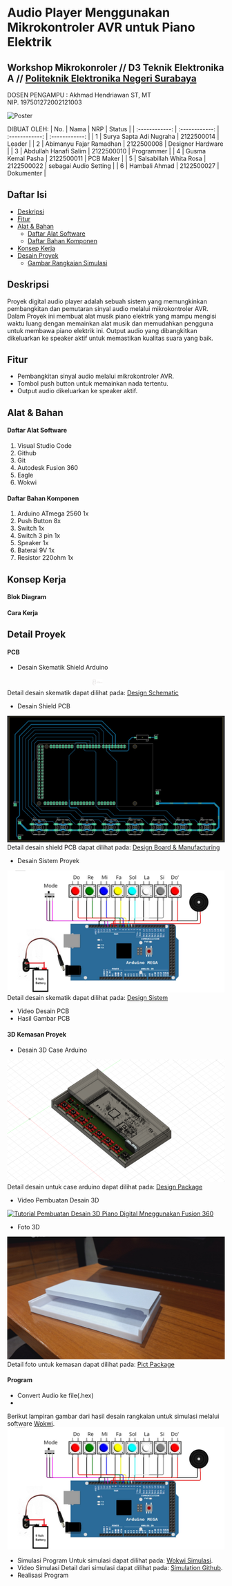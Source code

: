 # Audio Player Menggunakan Mikrokontroler AVR untuk Piano Elektrik 
## Workshop Mikrokonroler // D3 Teknik Elektronika A // <a href="https://www.pens.ac.id/" target="_blank">Politeknik Elektronika Negeri Surabaya</a>
DOSEN PENGAMPU : Akhmad Hendriawan ST, MT  
NIP. 197501272002121003

<img src="" alt="Poster">

DIBUAT OLEH:
| No.  | Nama  | NRP  | Status  |
| :------------: | :------------: | :------------: | :------------: |
| 1  | Surya Sapta Adi Nugraha  | 2122500014  | Leader  |
| 2  | Abimanyu Fajar Ramadhan  | 2122500008  | Designer Hardware  |
| 3  |  Abdullah Hanafi Salim  | 2122500010  |  Programmer |
| 4  |  Gusma Kemal Pasha |  2122500011 | PCB Maker |
| 5  |  Salsabillah Whita Rosa | 2122500022  |  sebagai Audio Setting |
| 6  | Hambali Ahmad  |  2122500027 | Dokumenter  |

## Daftar Isi
- [Deskripsi](#Deskripsi)
- [Fitur](#Fitur)
- [Alat & Bahan](#Alat-&-Bahan)
  - [Daftar Alat Software](#Daftar-Alat-Software)
  - [Daftar Bahan Komponen](#Daftar-Bahan-Komponen)
- [Konsep Kerja](#Konsep-Kerja)
- [Desain Proyek](#Desain-Proyek)
  - [Gambar Rangkaian Simulasi](#Gambar-Rangkaian-Simulasi)
  
## Deskripsi
Proyek digital audio player adalah sebuah sistem yang memungkinkan pembangkitan dan pemutaran sinyal audio melalui mikrokontroler AVR. Dalam Proyek ini membuat alat musik piano elektrik yang mampu mengisi waktu luang dengan memainkan alat musik dan memudahkan pengguna untuk membawa piano elektrik ini. Output audio yang dibangkitkan dikeluarkan ke speaker aktif untuk memastikan kualitas suara yang baik.

## Fitur
- Pembangkitan sinyal audio melalui mikrokontroler AVR.
- Tombol push button untuk memainkan nada tertentu.
- Output audio dikeluarkan ke speaker aktif.

## Alat & Bahan
#### Daftar Alat Software
1. Visual Studio Code
2. Github
3. Git
4. Autodesk Fusion 360
5. Eagle
6. Wokwi
#### Daftar Bahan Komponen
1. Arduino ATmega 2560  1x
2. Push Button          8x
3. Switch               1x
4. Switch 3 pin         1x
5. Speaker              1x
6. Baterai 9V           1x
7. Resistor 220ohm      1x

## Konsep Kerja
#### Blok Diagram
#### Cara Kerja

## Detail Proyek
#### PCB
- Desain Skematik Shield Arduino
<div style="display: flex; flex-wrap: wrap; justify-content: center;">
  <div style="flex: 1 1 22%; max-width: 22%; margin: 5px;">
<img src="https://github.com/SuryaSaptaAdiN/Project_Audio-Player-Menggunakan-Mikrokontroler-AVR-untuk-Piano-Elektrik/blob/main/PCB/schematic.jpg" alt="Desain Skematik" style="width: 22%; height: auto;">
  </div>
</div>
Detail desain skematik dapat dilihat pada: <a href="https://github.com/SuryaSaptaAdiN/Project_Audio-Player-Menggunakan-Mikrokontroler-AVR-untuk-Piano-Elektrik/tree/main/PCB" target="_blank">Design Schematic</a>

- Desain Shield PCB
<img src="https://github.com/SuryaSaptaAdiN/Project_Audio-Player-Menggunakan-Mikrokontroler-AVR-untuk-Piano-Elektrik/blob/main/PCB/board.jpeg" alt="Desain Board">
Detail desain shield PCB dapat dilihat pada: <a href="https://github.com/SuryaSaptaAdiN/Project_Audio-Player-Menggunakan-Mikrokontroler-AVR-untuk-Piano-Elektrik/tree/main/PCB" target="_blank">Design Board & Manufacturing</a>

- Desain Sistem Proyek
<img src="https://github.com/SuryaSaptaAdiN/Project_Audio-Player-Menggunakan-Mikrokontroler-AVR-untuk-Piano-Elektrik/blob/main/Simulation/simulasi.jpeg" alt="Sistem Proyek">
Detail desain skematik dapat dilihat pada: <a href="https://github.com/SuryaSaptaAdiN/Project_Audio-Player-Menggunakan-Mikrokontroler-AVR-untuk-Piano-Elektrik/tree/main/Simulation" target="_blank">Design Sistem</a>

- Video Desain PCB
- Hasil Gambar PCB
#### 3D Kemasan Proyek
- Desain 3D Case Arduino
<img src="https://github.com/SuryaSaptaAdiN/Project_Audio-Player-Menggunakan-Mikrokontroler-AVR-untuk-Piano-Elektrik/blob/main/3D%20Package/Piano%202%20Front.png" alt="Desain 3D">
Detail desain untuk case arduino dapat dilihat pada: <a href="https://github.com/SuryaSaptaAdiN/Project_Audio-Player-Menggunakan-Mikrokontroler-AVR-untuk-Piano-Elektrik/tree/main/3D%20Package" target="_blank">Design Package</a>

- Video Pembuatan Desain 3D
  
[![Tutorial Pembuatan Desain 3D Piano Digital Mneggunakan Fusion 360](https://img.youtube.com/vi/R6Fa050dKPA/0.jpg)](https://www.youtube.com/watch?v=R6Fa050dKPA)

- Foto 3D
<img src="https://github.com/SuryaSaptaAdiN/Project_Audio-Player-Menggunakan-Mikrokontroler-AVR-untuk-Piano-Elektrik/blob/main/3D%20Package/ALL%20IN.jpeg" alt="Desain 3D">
Detail foto untuk kemasan dapat dilihat pada: <a href="https://github.com/SuryaSaptaAdiN/Project_Audio-Player-Menggunakan-Mikrokontroler-AVR-untuk-Piano-Elektrik/tree/main/3D%20Package" target="_blank">Pict Package</a>

#### Program
- Convert Audio ke file(.hex)
- 
Berikut lampiran gambar dari hasil desain rangkaian untuk simulasi melalui software <a href="https://wokwi.com/" target="_blank">Wokwi</a>.
<img src="https://github.com/SuryaSaptaAdiN/Project_Audio-Player-Menggunakan-Mikrokontroler-AVR-untuk-Piano-Elektrik/blob/main/Simulation/simulasi.jpeg" alt="Simulasi">
- Simulasi Program
Untuk simulasi dapat dilihat pada: <a href="https://wokwi.com/projects/398312099364933633" target="_blank">Wokwi Simulasi</a>.
- Video Simulasi
Detail dari simulasi dapat dilihat pada: <a href="https://github.com/SuryaSaptaAdiN/Project_Audio-Player-Menggunakan-Mikrokontroler-AVR-untuk-Piano-Elektrik/tree/main/Simulation" target="_blank">Simulation Github</a>.
- Realisasi Program

